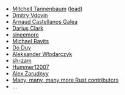 - [Mitchell Tannenbaum](https://github.com/mitchtbaum) ([lead](https://github.com/foundpatterns/rolling-projects))
- [Dmitry Vdovin](https://github.com/voidxnull)
- [Arnaud Castellanos Galea](https://github.com/Arnaz87)
- [Darius Clark](https://github.com/dariusc93)
- [sineemore](https://github.com/sineemore)
- [Michael Ravits](https://github.com/michaelr524)
- [Do Duy](https://github.com/juchiast)
- [Aleksander Włodarczyk](https://github.com/aleksanderwlodarczyk)
- [sh-zam](https://github.com/sh-zam)
- [Hummer12007](https://github.com/Hummer12007)
- [Alex Zarudnyy](https://github.com/hedgar2017)
- [Many, many, many more Rust contributors](https://github.com/search?l=Rust&q=library&type=Repositories)
- ...
